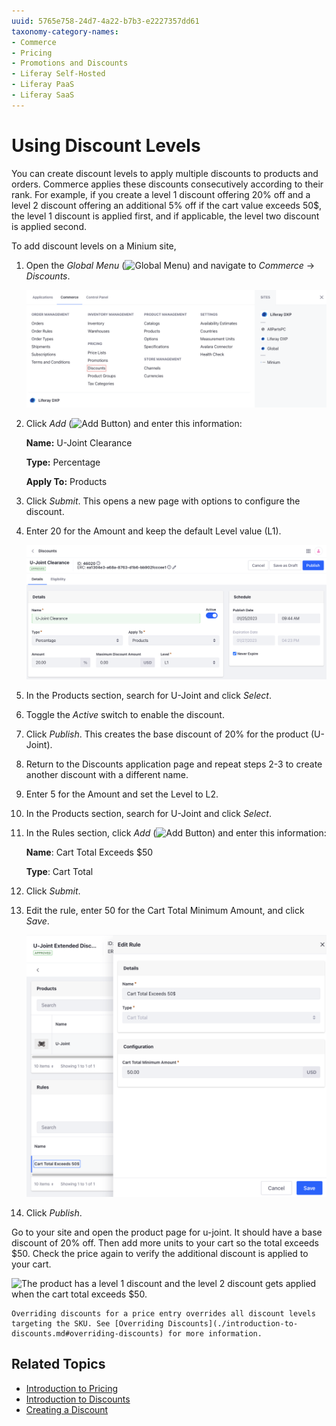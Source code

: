 ```yaml
---
uuid: 5765e758-24d7-4a22-b7b3-e2227357dd61
taxonomy-category-names:
- Commerce
- Pricing
- Promotions and Discounts
- Liferay Self-Hosted
- Liferay PaaS
- Liferay SaaS
---
```

# Using Discount Levels

You can create discount levels to apply multiple discounts to products and orders. Commerce applies these discounts consecutively according to their rank. For example, if you create a level 1 discount offering 20% off and a level 2 discount offering an additional 5% off if the cart value exceeds 50$, the level 1 discount is applied first, and if applicable, the level two discount is applied second.

To add discount levels on a Minium site,

1. Open the *Global Menu* (![Global Menu](../../images/icon-applications-menu.png)) and navigate to *Commerce* &rarr; *Discounts*.

   ![Open the Global Menu and navigate to the Discounts application.](./using-discount-levels/images/01.png)

1. Click *Add* (![Add Button](../../images/icon-add.png)) and enter this information:

   **Name:** U-Joint Clearance

   **Type:** Percentage

   **Apply To:** Products

1. Click *Submit*. This opens a new page with options to configure the discount.

1. Enter 20 for the Amount and keep the default Level value (L1).

   ![Enter 20 for the Amount and keep the default Level value (L1)](./using-discount-levels/images/02.png)

1. In the Products section, search for U-Joint and click *Select*.

1. Toggle the *Active* switch to enable the discount.

1. Click *Publish*. This creates the base discount of 20% for the product (U-Joint).

1. Return to the Discounts application page and repeat steps 2-3 to create another discount with a different name.

1. Enter 5 for the Amount and set the Level to L2.

1. In the Products section, search for U-Joint and click *Select*.

1. In the Rules section, click *Add* (![Add Button](../../images/icon-add.png)) and enter this information:

   **Name**: Cart Total Exceeds $50

   **Type**: Cart Total

1. Click *Submit*.

1. Edit the rule, enter 50 for the Cart Total Minimum Amount, and click *Save*.

   ![Enter 50.00 for the Cart Total Minimum Amount value and click Save.](./using-discount-levels/images/03.png)

1. Click *Publish*.

Go to your site and open the product page for u-joint. It should have a base discount of 20% off. Then add more units to your cart so the total exceeds $50. Check the price again to verify the additional discount is applied to your cart.

![The product has a level 1 discount and the level 2 discount gets applied when the cart total exceeds $50.](./using-discount-levels/images/04.gif)

```{note}
Overriding discounts for a price entry overrides all discount levels targeting the SKU. See [Overriding Discounts](./introduction-to-discounts.md#overriding-discounts) for more information.
```

## Related Topics

* [Introduction to Pricing](../introduction-to-pricing.md)
* [Introduction to Discounts](./introduction-to-discounts.md)
* [Creating a Discount](./creating-a-discount.md)
